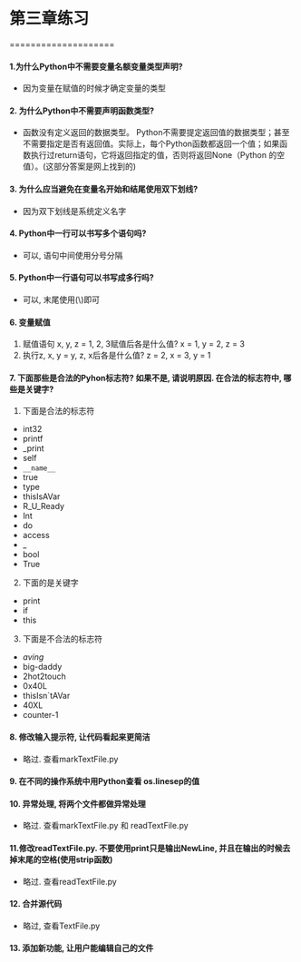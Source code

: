 # 第三章练习
====================

#### 1.为什么Python中不需要变量名额变量类型声明?
* 因为变量在赋值的时候才确定变量的类型

#### 2. 为什么Python中不需要声明函数类型?
* 函数没有定义返回的数据类型。 Python不需要提定返回值的数据类型；甚至不需要指定是否有返回值。实际上，每个Python函数都返回一个值；如果函数执行过return语句，它将返回指定的值，否则将返回None（Python 的空值）。(这部分答案是网上找到的)

#### 3. 为什么应当避免在变量名开始和结尾使用双下划线?
* 因为双下划线是系统定义名字

#### 4. Python中一行可以书写多个语句吗?
* 可以, 语句中间使用分号分隔

#### 5. Python中一行语句可以书写成多行吗?
* 可以, 末尾使用(\\)即可


#### 6. 变量赋值
1. 赋值语句 x, y, z = 1, 2, 3赋值后各是什么值?
    x = 1, y = 2, z = 3
2. 执行z, x, y = y, z, x后各是什么值?
    z = 2, x = 3, y = 1

#### 7. 下面那些是合法的Pyhon标志符? 如果不是, 请说明原因. 在合法的标志符中, 哪些是关键字?
1. 下面是合法的标志符
* int32
* printf
* _print
* self
* `__name__`
* true
* type
* thisIsAVar
* R\_U\_Ready
* Int
* do
* access
* _
* bool
* True

2. 下面的是关键字
* print
* if
* this

3. 下面是不合法的标志符
* $aving$
* big-daddy
* 2hot2touch
* 0x40L
* thisIsn`tAVar
* 40XL
* counter-1

#### 8. 修改输入提示符, 让代码看起来更简洁
* 略过. 查看markTextFile.py

#### 9. 在不同的操作系统中用Python查看 os.linesep的值


#### 10. 异常处理, 将两个文件都做异常处理
* 略过. 查看markTextFile.py 和 readTextFile.py

#### 11.修改readTextFile.py. 不要使用print只是输出NewLine, 并且在输出的时候去掉末尾的空格(使用strip函数)
* 略过. 查看readTextFile.py

#### 12. 合并源代码
* 略过, 查看TextFile.py

#### 13. 添加新功能, 让用户能编辑自己的文件




